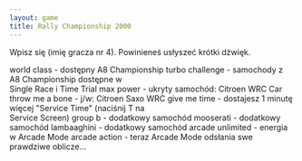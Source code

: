 ```yaml
---
layout: game
title: Rally Championship 2000
---
```


Wpisz się (imię gracza nr 4). Powinieneś usłyszeć krótki dźwięk.

world class 	- dostępny A8 Championship 
turbo challenge 	- samochody z A8 Championship dostępne w  
Single Race 
		  i Time Trial 
max power 	- ukryty samochód: Citroen WRC Car
throw me a bone 	- j/w: Citroen Saxo WRC
give me time 	- dostajesz 1 minutę więcej "Service Time" 
(naciśnij T na  
		  Service Screen)
group b 		-  dodatkowy samochód
mooserati 	- dodatkowy samochód
lambaaghini 	- dodatkowy samochód
arcade unlimited 	- energia w Arcade Mode
arcade action 	- teraz Arcade Mode odsłania swe prawdziwe 
oblicze...
